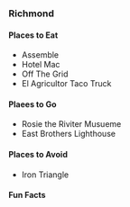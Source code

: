 ### Richmond

#### Places to Eat
- Assemble
- Hotel Mac
- Off The Grid
- El Agricultor Taco Truck

#### Plaees to Go
- Rosie the Riviter Musueme
- East Brothers Lighthouse

#### Places to Avoid
- Iron Triangle

#### Fun Facts

